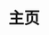 ---
home: true
title: 主页
icon: home
heroImage: /logo.svg
heroText: 项目
tagline: 一个具有强大功能的 项目 介绍✨

features:
  - title: 红包雨 🧧
    details: 高并发分布式项目
    link: /project/redPacket

  - title: 浏览量与评论 💬
    details: 配合 Valine 与 Vssue 来开启阅读量统计与评论支持
    link: https://vuepress-theme-hope.github.io/zh/guide/feature/comment/

  - title: 文章信息展示 ℹ
    details: 为你的文章添加作者、写作日期、预计阅读时间、字数统计等信息
    link: https://vuepress-theme-hope.github.io/zh/guide/feature/page-info/

  - title: 博客支持 📝
    details: 为你的文章添加日期、标签和分类，即可自动生成文章、分类、标签与时间轴列表
    link: https://vuepress-theme-hope.github.io/zh/guide/blog/intro/

  - title: 文章加密 🔐
    details: 你可以为你的特定页面或特定目录进行加密，以便陌生人不能随意访问它们
    link: https://vuepress-theme-hope.github.io/zh/guide/feature/encrypt/

  - title: 主题色切换 🎨
    details: 支持自定义主题色并允许用户在预设的主题颜色之间切换
    link: https://vuepress-theme-hope.github.io/zh/guide/interface/theme-color/

  - title: 深色模式 🌙
    details: 可以自由切换浅色模式与深色模式
    link: https://vuepress-theme-hope.github.io/zh/guide/interface/darkmode/

  - title: SEO 增强 ⚒
    details: 将最终生成的网页针对搜索引擎进行优化。
    link: https://vuepress-theme-hope.github.io/zh/guide/feature/seo/

  - title: Sitemap 🗺
    details: 自动为你的网站生成 Sitemap
    link: https://vuepress-theme-hope.github.io/zh/guide/feature/sitemap/

  - title: Feed 支持 📡
    details: 你可以生成你的 Feed，并通知你的用户订阅它。
    link: https://vuepress-theme-hope.github.io/zh/guide/feature/feed/

  - title: PWA 支持 📲
    details: 内置的 PWA 插件会让你的网站更像一个 APP。
    link: https://vuepress-theme-hope.github.io/zh/guide/feature/pwa/

  - title: TS 支持 🔧
    details: 为你的 VuePress 开启 TypeScript 支持
    link: https://vuepress-theme-hope.github.io/zh/guide/feature/typescript/

  - title: 更多新特性 ✨
    details: 包括博客主页、图标支持、路径导航、页脚支持、全屏按钮、返回顶部按钮等
    link: https://vuepress-theme-hope.github.io/zh/guide/feature/

copyrightText: false
footer: MIT Licensed | Copyright © 2019-present Mr.Hope
---